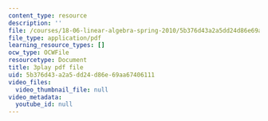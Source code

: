 ```yaml
---
content_type: resource
description: ''
file: /courses/18-06-linear-algebra-spring-2010/5b376d43a2a5dd24d86e69aa67406111_VqP2tREMvt0.pdf
file_type: application/pdf
learning_resource_types: []
ocw_type: OCWFile
resourcetype: Document
title: 3play pdf file
uid: 5b376d43-a2a5-dd24-d86e-69aa67406111
video_files:
  video_thumbnail_file: null
video_metadata:
  youtube_id: null
---
```

